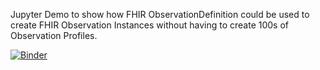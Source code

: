 Jupyter Demo to show how FHIR ObservationDefinition could be used to create FHIR Observation Instances without having to create 100s of Observation Profiles.


[![Binder](https://mybinder.org/badge_logo.svg)](https://mybinder.org/v2/gh/Healthedata1/MyNotebooks/master?filepath=OD%2Fobsdef.ipynb)

